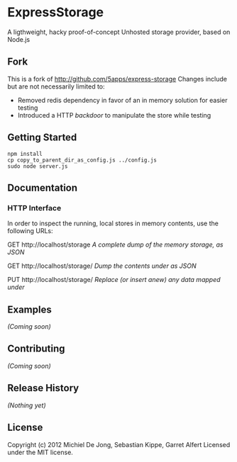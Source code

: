 # ExpressStorage

A ligthweight, hacky proof-of-concept Unhosted storage provider, based on Node.js

## Fork
This is a fork of http://github.com/5apps/express-storage
Changes include but are not necessarily limited to:
- Removed redis dependency in favor of an in memory solution for easier testing
- Introduced a HTTP _backdoor_ to manipulate the store while testing

## Getting Started

    npm install
    cp copy_to_parent_dir_as_config.js ../config.js
    sudo node server.js

## Documentation

### HTTP Interface

In order to inspect the running, local stores in memory contents, use the following URLs:


GET http://localhost/storage
_A complete dump of the memory storage, as JSON_


GET http://localhost/storage/<key>
_Dump the contents under <key> as JSON_


PUT http://localhost/storage/<key>
_Replace (or insert anew) any data mapped under <key>_

## Examples
_(Coming soon)_

## Contributing
_(Coming soon)_

## Release History
_(Nothing yet)_

## License
Copyright (c) 2012 Michiel De Jong, Sebastian Kippe, Garret Alfert
Licensed under the MIT license.

